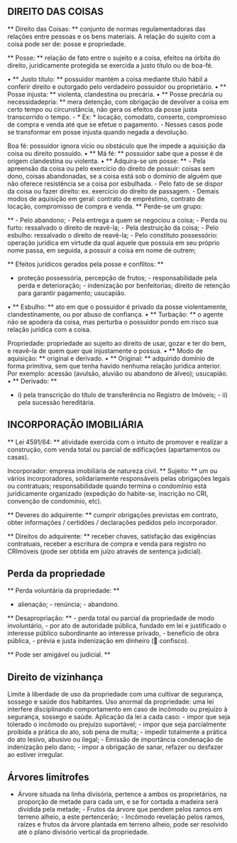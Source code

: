 ## DIREITO DAS COISAS

** Direito das Coisas: ** conjunto de normas regulamentadoras das relações entre pessoas e os bens materiais. A relação do sujeito com a coisa pode ser de: posse e propriedade.


** Posse: ** relação de fato entre o sujeito e a coisa, efeitos na órbita do direito, juridicamente protegida se exercida a justo título ou de boa-fé.  


• ** Justo título: ** possuidor mantém a coisa mediante título hábil a conferir direito e outorgado pelo verdadeiro possuidor ou proprietário. • ** Posse injusta: ** violenta, clandestina ou precária. • ** Posse precária ou necessidadepria: ** mera detenção, com obrigação de devolver a coisa em certo tempo ou circunstância, não gera os efeitos da posse justa transcorrido o tempo. - * Ex: * locação, comodato, conserto, compromisso de compra e venda até que se efetue o pagamento. - Nesses casos pode se transformar em posse injusta quando negada a devolução.







Boa fé: possuidor ignora vício ou obstáculo que lhe impede a aquisição da coisa ou direito possuído. • ** Má fé: ** possuidor sabe que a posse é de origem clandestina ou violenta. • ** Adquira-se um posse: ** - Pela apreensão da coisa ou pelo exercício do direito de possuir: coisas sem dono, coisas abandonadas, se a coisa está sob o domínio de alguém que não oferece resistência se a coisa por esbulhada. - Pelo fato de se dispor da coisa ou fazer direito: ex. exercício do direito de passagem. - Demais modos de aquisição em geral: contrato de empréstimo, contrato de locação, compromisso de compra e venda. ** Perde-se um grupo:

  





** - Pelo abandono; - Pela entrega a quem se negociou a coisa; - Perda ou furto: ressalvado o direito de reavê-la; - Pela destruição da coisa; - Pelo esbulho: ressalvado o direito de reavê-la; - Pelo constituto possessório: operação jurídica em virtude da qual aquele que possuía em seu próprio nome passa, em seguida, a possuir a coisa em nome de outrem;  








** Efeitos jurídicos gerados pela posse e conflitos: **  

- proteção possessória, percepção de frutos; - responsabilidade pela perda e deterioração; - indenização por benfeitorias; direito de retenção para garantir pagamento; usucapião.



• ** Esbulho: ** ato em que o possuidor é privado da posse violentamente, clandestinamente, ou por abuso de confiança. • ** Turbação: ** o agente não se apodera da coisa, mas perturba o possuidor pondo em risco sua relação jurídica com a coisa.






Propriedade: propriedade ao sujeito ao direito de usar, gozar e ter do bem, e reavê-la de quem quer que injustamente o possua. • ** Modo de aquisição: ** original e derivado. • ** Original: ** adquirido domínio de forma primitiva, sem que tenha havido nenhuma relação jurídica anterior. Por exemplo: acessão (avulsão, aluvião ou abandono de álveo); usucapião. • ** Derivado: **





 
- i) pela transcrição do título de transferência no Registro de Imóveis; - ii) pela sucessão hereditária.




## INCORPORAÇÃO IMOBILIÁRIA

** Lei 4591/64: ** atividade exercida com o intuito de promover e realizar a construção, com venda total ou parcial de edificações (apartamentos ou casas).

Incorporador: empresa imobiliária de natureza civil. ** Sujeito: ** um ou vários incorporadores, solidariamente responsáveis ​​pelas obrigações legais ou contratuais; responsabilidade quando termina o condomínio está juridicamente organizado (expedição do habite-se, inscrição no CRI, convenção de condomínio, etc).  


** Deveres do adquirente: ** cumprir obrigações previstas em contrato, obter informações / certidões / declarações pedidos pelo incorporador.

** Direitos do adquirente: ** receber chaves, satisfação das exigências contratuais, receber a escritura de compra e venda para registro no CRImóveis (pode ser obtida em juízo através de sentença judicial).

## Perda da propriedade

** Perda voluntária da propriedade: ** 

- alienação; - renúncia; - abandono.



** Desapropriação: ** - perda total ou parcial da propriedade de modo involuntário, - por ato de autoridade pública, fundado em lei e justificado o interesse público subordinante ao interesse privado, - beneficio de obra pública, - prévia e justa indenização em dinheiro ( confisco).





** Pode ser amigável ou judicial. **

## Direito de vizinhança

Limite à liberdade de uso da propriedade com uma cultivar de segurança, sossego e saúde dos habitantes. Uso anormal da propriedade: uma lei interfere disciplinando comportamento em caso de incômodo ou prejuízo à segurança, sossego e saúde. Aplicação da lei a cada caso: - impor que seja tolerado o incômodo ou prejuízo suportável; - impor que seja parcialmente proibida a prática do ato, sob pena de multa; - impedir totalmente a prática do ato lesivo, abusivo ou ilegal; - Emissão de importância condenação de indenização pelo dano; - impor a obrigação de sanar, refazer ou desfazer ao estiver irregular.








## Árvores limítrofes

- Árvore situada na linha divisória, pertence a ambos os proprietários, na proporção de metade para cada um, e se for cortada a madeira será dividida pela metade; - Frutos da árvore que pendem pelos ramos em terreno alheio, a este pertencerão; - Incômodo revelação pelos ramos, raízes e frutos da árvore plantada em terreno alheio, pode ser resolvido até o plano divisório vertical da propriedade.






<!--stackedit_data:
eyJoaXN0b3J5IjpbLTUwMzc0NjU1LDgyMTU0MTc5NSwxNzU0ND
IwMTEyXX0=
-->